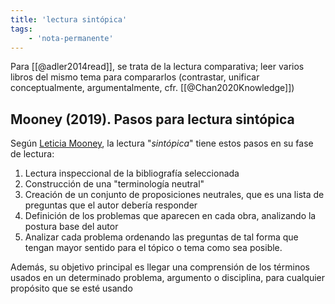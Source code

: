 ```yaml
---
title: 'lectura sintópica'
tags:
    - 'nota-permanente'
---
```

Para [[@adler2014read]], se trata de la lectura comparativa; leer varios libros del mismo tema para compararlos (contrastar, unificar conceptualmente, argumentalmente, cfr. [[@Chan2020Knowledge]])

## Mooney (2019). Pasos para lectura sintópica

Según [Leticia Mooney](https://biodagar.com/2019/04/syntopic-reading-what-it-is-and-how-to-do-it/), la lectura "*sintópica*" tiene estos pasos en su fase de lectura:

1. Lectura inspeccional de la bibliografía seleccionada
2. Construcción de una "terminología neutral" 
3. Creación de un conjunto de proposiciones neutrales, que es una lista de preguntas que el autor debería responder
4.  Definición de los problemas que aparecen en cada obra, analizando la postura base del autor
5. Analizar cada problema ordenando las preguntas de tal forma que tengan mayor sentido para el tópico o tema como sea posible.

Además, su objetivo principal es llegar una comprensión de los términos usados en un determinado problema, argumento o disciplina, para cualquier propósito que se esté usando
